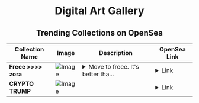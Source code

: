 <div align="center">

# Digital Art Gallery

## Trending Collections on OpenSea

| Collection Name                       | Image                                                                                     | Description                       | OpenSea Link                                                                                          |
|---------------------------------------|-------------------------------------------------------------------------------------------|-----------------------------------|--------------------------------------------------------------------------------------------------------|
| **Freee >>>> zora** | ![Image](https://i.seadn.io/s/raw/files/767bbf1f8892557b3a9a3bf0aa7e4668.jpg?w=500&auto=format?w=200&auto=format) | <details><summary>Move to freee. It's better tha...</summary>Move to freee. It's better than zora </details> | <details><summary>Link</summary>[Freee >>>> zora](https://opensea.io/collection/freee-zora)</details> |
| **CRYPTO TRUMP** | ![Image](https://i.seadn.io/s/raw/files/37f99abb2f50929b219b79d99d89dcad.jpg?w=500&auto=format?w=200&auto=format) |  | <details><summary>Link</summary>[CRYPTO TRUMP](https://opensea.io/collection/crypto-trump-10)</details> |

</div>